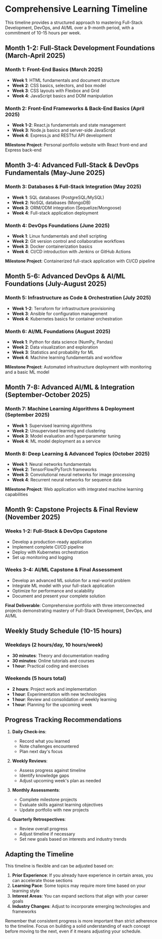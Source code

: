 # Comprehensive Learning Timeline

This timeline provides a structured approach to mastering Full-Stack Development, DevOps, and AI/ML over a 9-month period, with a commitment of 10-15 hours per week.

## Month 1-2: Full-Stack Development Foundations (March-April 2025)

### Month 1: Front-End Basics (March 2025)
- **Week 1**: HTML fundamentals and document structure
- **Week 2**: CSS basics, selectors, and box model
- **Week 3**: CSS layouts with Flexbox and Grid
- **Week 4**: JavaScript basics and DOM manipulation

### Month 2: Front-End Frameworks & Back-End Basics (April 2025)
- **Week 1-2**: React.js fundamentals and state management
- **Week 3**: Node.js basics and server-side JavaScript
- **Week 4**: Express.js and RESTful API development

**Milestone Project**: Personal portfolio website with React front-end and Express back-end

## Month 3-4: Advanced Full-Stack & DevOps Fundamentals (May-June 2025)

### Month 3: Databases & Full-Stack Integration (May 2025)
- **Week 1**: SQL databases (PostgreSQL/MySQL)
- **Week 2**: NoSQL databases (MongoDB)
- **Week 3**: ORM/ODM integration (Sequelize/Mongoose)
- **Week 4**: Full-stack application deployment

### Month 4: DevOps Foundations (June 2025)
- **Week 1**: Linux fundamentals and shell scripting
- **Week 2**: Git version control and collaborative workflows
- **Week 3**: Docker containerization basics
- **Week 4**: CI/CD introduction with Jenkins or GitHub Actions

**Milestone Project**: Containerized full-stack application with CI/CD pipeline

## Month 5-6: Advanced DevOps & AI/ML Foundations (July-August 2025)

### Month 5: Infrastructure as Code & Orchestration (July 2025)
- **Week 1-2**: Terraform for infrastructure provisioning
- **Week 3**: Ansible for configuration management
- **Week 4**: Kubernetes basics for container orchestration

### Month 6: AI/ML Foundations (August 2025)
- **Week 1**: Python for data science (NumPy, Pandas)
- **Week 2**: Data visualization and exploration
- **Week 3**: Statistics and probability for ML
- **Week 4**: Machine learning fundamentals and workflow

**Milestone Project**: Automated infrastructure deployment with monitoring and a basic ML model

## Month 7-8: Advanced AI/ML & Integration (September-October 2025)

### Month 7: Machine Learning Algorithms & Deployment (September 2025)
- **Week 1**: Supervised learning algorithms
- **Week 2**: Unsupervised learning and clustering
- **Week 3**: Model evaluation and hyperparameter tuning
- **Week 4**: ML model deployment as a service

### Month 8: Deep Learning & Advanced Topics (October 2025)
- **Week 1**: Neural networks fundamentals
- **Week 2**: TensorFlow/PyTorch frameworks
- **Week 3**: Convolutional neural networks for image processing
- **Week 4**: Recurrent neural networks for sequence data

**Milestone Project**: Web application with integrated machine learning capabilities

## Month 9: Capstone Projects & Final Review (November 2025)

### Weeks 1-2: Full-Stack & DevOps Capstone
- Develop a production-ready application
- Implement complete CI/CD pipeline
- Deploy with Kubernetes orchestration
- Set up monitoring and logging

### Weeks 3-4: AI/ML Capstone & Final Assessment
- Develop an advanced ML solution for a real-world problem
- Integrate ML model with your full-stack application
- Optimize for performance and scalability
- Document and present your complete solution

**Final Deliverable**: Comprehensive portfolio with three interconnected projects demonstrating mastery of Full-Stack Development, DevOps, and AI/ML

## Weekly Study Schedule (10-15 hours)

### Weekdays (2 hours/day, 10 hours/week)
- **30 minutes**: Theory and documentation reading
- **30 minutes**: Online tutorials and courses
- **1 hour**: Practical coding and exercises

### Weekends (5 hours total)
- **2 hours**: Project work and implementation
- **1 hour**: Experimentation with new technologies
- **1 hour**: Review and consolidation of weekly learning
- **1 hour**: Planning for the upcoming week

## Progress Tracking Recommendations

1. **Daily Check-ins**:
   - Record what you learned
   - Note challenges encountered
   - Plan next day's focus

2. **Weekly Reviews**:
   - Assess progress against timeline
   - Identify knowledge gaps
   - Adjust upcoming week's plan as needed

3. **Monthly Assessments**:
   - Complete milestone projects
   - Evaluate skills against learning objectives
   - Update portfolio with new projects

4. **Quarterly Retrospectives**:
   - Review overall progress
   - Adjust timeline if necessary
   - Set new goals based on interests and industry trends

## Adapting the Timeline

This timeline is flexible and can be adjusted based on:

1. **Prior Experience**: If you already have experience in certain areas, you can accelerate those sections
2. **Learning Pace**: Some topics may require more time based on your learning style
3. **Interest Areas**: You can expand sections that align with your career goals
4. **Industry Changes**: Adjust to incorporate emerging technologies and frameworks

Remember that consistent progress is more important than strict adherence to the timeline. Focus on building a solid understanding of each concept before moving to the next, even if it means adjusting your schedule.
